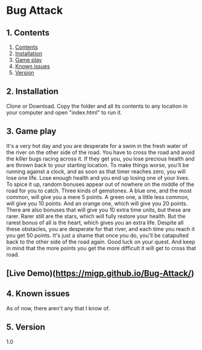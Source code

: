 # Bug Attack

## 1. Contents

1. [Contents](README.md#1-contents)
2. [Installation](README.md#2-installation)
3. [Game play](README.md#3-game-play)
4. [Known issues](README.md#4-known-issues)
5. [Version](README.md#5-version)

## 2. Installation

Clone or Download.
Copy the folder and all its contents to any location in your computer and open "index.html" to run it.

## 3. Game play

It's a very hot day and you are desperate for a swim in the fresh water of the river on the other side of the road. You have to cross the road and avoid the killer bugs racing across it. If they get you, you lose precious health and are thrown back to your starting location. To make things worse, you'll be running against a clock, and as soon as that timer reaches zero, you will lose one life.
Lose enough health and you end up losing one of your lives. To spice it up, random bonuses appear out of nowhere on the middle of the road for you to catch. Three kinds of gemstones. A blue one, and the most common, will give you a mere 5 points. A green one, a little less common, will give you 10 points. And an orange one, which will give you 20 points. There are also bonuses that will give you 10 extra time units, but these are rarer. Rarer still are the stars, which will fully restore your health. But the rarest bonus of all is the heart, which gives you an extra life.
Despite all these obstacles, you are desperate for that river, and each time you reach it you get 50 points. It's just a shame that once you do, you'll be catapulted back to the other side of the road again.
Good luck on your quest. And keep in mind that the more points you get the more difficult it will get to cross that road.

## [Live Demo)(https://migp.github.io/Bug-Attack/)

 ## 4. Known issues

As of now, there aren't any that I know of.

## 5. Version

1.0

